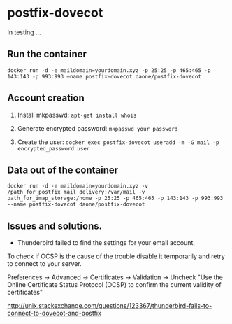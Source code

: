 # postfix-dovecot
In testing …

## Run the container
 ```docker run -d -e maildomain=yourdomain.xyz -p 25:25 -p 465:465 -p 143:143 -p 993:993 –name postfix-dovecot daone/postfix-dovecot```

## Account creation
1. Install mkpasswd:
 ```apt-get install whois```

2. Generate encrypted password:
 ```mkpasswd your_password```

3. Create the user:
 ```docker exec postfix-dovecot useradd -m -G mail -p encrypted_password user```

## Data out of the container
 ```docker run -d -e maildomain=yourdomain.xyz -v /path_for_postfix_mail_delivery:/var/mail -v path_for_imap_storage:/home -p 25:25 -p 465:465 -p 143:143 -p 993:993 --name postfix-dovecot daone/postfix-dovecot```

## Issues and solutions.
* Thunderbird failed to find the settings for your email account.

To check if OCSP is the cause of the trouble disable it temporarily and retry to connect to your server.

Preferences -> Advanced -> Certificates -> Validation -> Uncheck "Use the Online Certificate Status Protocol (OCSP) to confirm the current validity of certificates"

http://unix.stackexchange.com/questions/123367/thunderbird-fails-to-connect-to-dovecot-and-postfix

